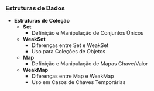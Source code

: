 ### Estruturas de Dados
   - **Estruturas de Coleção**
     - **Set**
       - Definição e Manipulação de Conjuntos Únicos
     - **WeakSet**
       - Diferenças entre Set e WeakSet
       - Uso para Coleções de Objetos
     - **Map**
       - Definição e Manipulação de Mapas Chave/Valor
     - **WeakMap**
       - Diferenças entre Map e WeakMap
       - Uso em Casos de Chaves Temporárias